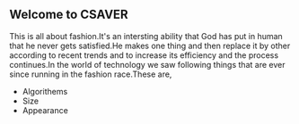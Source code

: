 ## Welcome to CSAVER
This is all about fashion.It's an intersting ability that God has put in human that he never gets satisfied.He makes one thing and then replace it by other according to recent trends and to increase its efficiency and the process continues.In the world of technology we saw following things that are ever since running in the fashion race.These are,
- Algorithems
- Size
- Appearance




